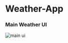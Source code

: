 # Weather-App

### Main Weather UI
![main ui](https://user-images.githubusercontent.com/20646052/30170221-1c955db0-93b4-11e7-8931-d060d6ab8861.png)
